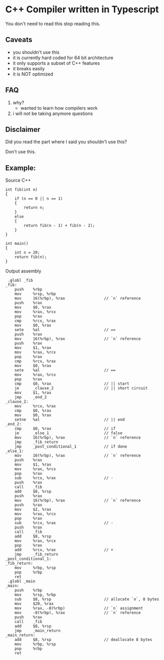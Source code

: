# C++ Compiler written in Typescript

You don't need to read this stop reading this.

## Caveats

* you shouldn't use this
* it is currently hard coded for 64 bit architecture
* it only supports a subset of C++ features
* it breaks easily
* it is NOT optimized

## FAQ

1. why?
    * wanted to learn how compilers work
2. i will not be taking anymore questions

## Disclaimer

Did you read the part where I said you shouldn't use this?

Don't use this.

## Example:

Source C++

```
int fib(int n)
{
	if (n == 0 || n == 1)
	{
		return n;
	}
	else
	{
		return fib(n - 1) + fib(n - 2);
	}
}

int main()
{
	int n = 20;
	return fib(n);
}
```

Output assembly


```
 .globl _fib
_fib:
    push    %rbp
    mov     %rsp, %rbp
    mov     16(%rbp), %rax                 // `n` reference
    push    %rax
    mov     $0, %rax
    mov     %rax, %rcx
    pop     %rax
    cmp     %rcx, %rax
    mov     $0, %rax
    sete    %al                            // ==
    push    %rax
    mov     16(%rbp), %rax                 // `n` reference
    push    %rax
    mov     $1, %rax
    mov     %rax, %rcx
    pop     %rax
    cmp     %rcx, %rax
    mov     $0, %rax
    sete    %al                            // ==
    mov     %rax, %rcx
    pop     %rax
    cmp     $0, %rax                       // || start
    je      _clause_2                      // || short circuit
    mov     $1, %rax
    jmp     _end_2
_clause_2:
    mov     %rcx, %rax
    cmp     $0, %rax
    mov     $0, %rax
    setne   %al                            // || end
_end_2:
    cmp     $0, %rax                       // if
    je      _else_1                        // false
    mov     16(%rbp), %rax                 // `n` reference
    jmp     _fib_return
    jmp     _post_conditional_1            // if done
_else_1:
    mov     16(%rbp), %rax                 // `n` reference
    push    %rax
    mov     $1, %rax
    mov     %rax, %rcx
    pop     %rax
    sub     %rcx, %rax                     // -
    push    %rax
    call    _fib
    add     $8, %rsp
    push    %rax
    mov     16(%rbp), %rax                 // `n` reference
    push    %rax
    mov     $2, %rax
    mov     %rax, %rcx
    pop     %rax
    sub     %rcx, %rax                     // -
    push    %rax
    call    _fib
    add     $8, %rsp
    mov     %rax, %rcx
    pop     %rax
    add     %rcx, %rax                     // +
    jmp     _fib_return
_post_conditional_1:
_fib_return:
    mov     %rbp, %rsp
    pop     %rbp
    ret     
 .globl _main
_main:
    push    %rbp
    mov     %rsp, %rbp
    sub     $8, %rsp                       // allocate `n`, 8 bytes
    mov     $20, %rax
    mov     %rax, -8(%rbp)                 // `n` assignment
    mov     -8(%rbp), %rax                 // `n` reference
    push    %rax
    call    _fib
    add     $8, %rsp
    jmp     _main_return
_main_return:
    add     $8, %rsp                       // deallocate 8 bytes
    mov     %rbp, %rsp
    pop     %rbp
    ret     
```
